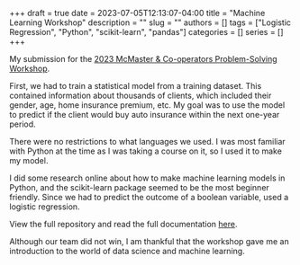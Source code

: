 +++ 
draft = true
date = 2023-07-05T12:13:07-04:00
title = "Machine Learning Workshop"
description = ""
slug = ""
authors = []
tags = ["Logistic Regression", "Python", "scikit-learn", "pandas"]
categories = []
series = []
+++

My submission for the [2023 McMaster & Co-operators Problem-Solving Workshop](https://math.mcmaster.ca/fourth-mcmaster-co-operators-problem-solving-workshop/).

First, we had to train a statistical model from a training dataset. This contained information about thousands of clients, which included their gender, age, home insurance premium, etc. My goal was to use the model to predict if the client would buy auto insurance within the next one-year period.

There were no restrictions to what languages we used. I was most familiar with Python at the time as I was taking a course on it, so I used it to make my model.

I did some research online about how to make machine learning models in Python, and the scikit-learn package seemed to be the most beginner friendly. Since we had to predict the outcome of a boolean variable, used a logistic regression.

View the full repository and read the full documentation [here](https://github.com/forrestywang/Machine_Learning_Projects/tree/main/Machine%20Learning%20Workshop).

Although our team did not win, I am thankful that the workshop gave me an introduction to the world of data science and machine learning.
